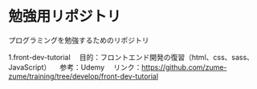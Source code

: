 # 勉強用リポジトリ
プログラミングを勉強するためのリポジトリ

1.front-dev-tutorial 
　目的：フロントエンド開発の復習（html、css、sass、JavaScript） 
　参考：Udemy 
　リンク：https://github.com/zume-zume/training/tree/develop/front-dev-tutorial 
